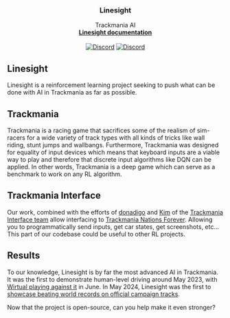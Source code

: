 <div align="center">

  <h3>Linesight</h3>

  Trackmania AI
  <br>
  <strong>[Linesight documentation][doc-link]</strong>
  <br>
  <br>
  [![Discord][doc-badge]][doc-link]
  [![Discord][discord-badge]][discord-link]

</div>

## Linesight

Linesight is a reinforcement learning project seeking to push what can be done with AI in Trackmania as far as possible. 

## Trackmania

Trackmania is a racing game that sacrifices some of the realism of sim-racers for a wide variety of track types with all kinds of tricks like wall riding, stunt jumps and wallbangs. Furthermore, Trackmania was designed for equality of input devices which means that keyboard inputs are a viable way to play and therefore that discrete input algorithms like DQN can be applied. In other words, Trackmania is a deep game which can serve as a benchmark to work on any RL algorithm.

## Trackmania Interface

Our work, combined with the efforts of [donadigo](https://github.com/donadigo) and [Kim](https://github.com/koyaanis) of the [Trackmania Interface team](https://donadigo.com/tminterface/) allow interfacing to [Trackmania Nations Forever](https://en.wikipedia.org/wiki/TrackMania#TrackMania_United). Allowing you to programmatically send inputs, get car states, get screenshots, etc... This part of our codebase could be useful to other RL projects.

## Results

To our knowledge, Linesight is by far the most advanced AI in Trackmania. It was the first to demonstrate human-level driving around May 2023, with [Wirtual playing against it](https://www.youtube.com/watch?v=wjHW3ai47Og) in June. In May 2024, Linesight was the first to [showcase beating world records on official campaign tracks](https://www.youtube.com/watch?v=cUojVsCJ51I).

Now that the project is open-source, can you help make it even stronger?

[doc-link]: https://linesight-rl.github.io/linesight/build/html/
[discord-link]:       https://discord.gg/PvWYGkGKqd

[doc-badge]: https://img.shields.io/badge/Documentation-blue?style=for-the-badge&logoSize=small&logo=readthedocs
[discord-badge]: https://img.shields.io/discord/847108820479770686?style=for-the-badge&logo=discord&logoSize=auto&label=Discord

